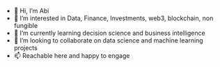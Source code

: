 - 👋 Hi, I’m Abi
- 👀 I’m interested in Data, Finance, Investments, web3, blockchain, non fungible
- 🌱 I’m currently learning decision science and business intelligence
- 💞️ I’m looking to collaborate on data science and machine learning projects
- 📫 Reachable here and happy to engage

<!---
abiawasthi/abiawasthi is a ✨ special ✨ repository because its `README.md` (this file) appears on your GitHub profile.
You can click the Preview link to take a look at your changes.
--->
